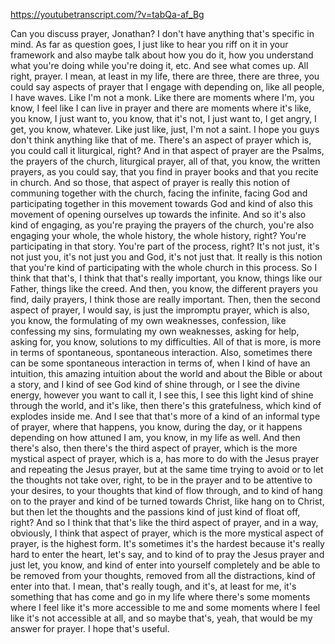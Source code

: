https://youtubetranscript.com/?v=tabQa-af_Bg

 Can you discuss prayer, Jonathan? I don't have anything that's specific in mind. As far as question goes, I just like to hear you riff on it in your framework and also maybe talk about how you do it, how you understand what you're doing while you're doing it, etc. And see what comes up. All right, prayer. I mean, at least in my life, there are three, there are three, you could say aspects of prayer that I engage with depending on, like all people, I have waves. Like I'm not a monk. Like there are moments where I'm, you know, I feel like I can live in prayer and there are moments where it's like, you know, I just want to, you know, that it's not, I just want to, I get angry, I get, you know, whatever. Like just like, just, I'm not a saint. I hope you guys don't think anything like that of me. There's an aspect of prayer which is, you could call it liturgical, right? And in that aspect of prayer are the Psalms, the prayers of the church, liturgical prayer, all of that, you know, the written prayers, as you could say, that you find in prayer books and that you recite in church. And so those, that aspect of prayer is really this notion of communing together with the church, facing the infinite, facing God and participating together in this movement towards God and kind of also this movement of opening ourselves up towards the infinite. And so it's also kind of engaging, as you're praying the prayers of the church, you're also engaging your whole, the whole history, the whole history, right? You're participating in that story. You're part of the process, right? It's not just, it's not just you, it's not just you and God, it's not just that. It really is this notion that you're kind of participating with the whole church in this process. So I think that that's, I think that that's really important, you know, things like our Father, things like the creed. And then, you know, the different prayers you find, daily prayers, I think those are really important. Then, then the second aspect of prayer, I would say, is just the impromptu prayer, which is also, you know, the formulating of my own weaknesses, confession, like confessing my sins, formulating my own weaknesses, asking for help, asking for, you know, solutions to my difficulties. All of that is more, is more in terms of spontaneous, spontaneous interaction. Also, sometimes there can be some spontaneous interaction in terms of, when I kind of have an intuition, this amazing intuition about the world and about the Bible or about a story, and I kind of see God kind of shine through, or I see the divine energy, however you want to call it, I see this, I see this light kind of shine through the world, and it's like, then there's this gratefulness, which kind of explodes inside me. And I see that that's more of a kind of an informal type of prayer, where that happens, you know, during the day, or it happens depending on how attuned I am, you know, in my life as well. And then there's also, then there's the third aspect of prayer, which is the more mystical aspect of prayer, which is a, has more to do with the Jesus prayer and repeating the Jesus prayer, but at the same time trying to avoid or to let the thoughts not take over, right, to be in the prayer and to be attentive to your desires, to your thoughts that kind of flow through, and to kind of hang on to the prayer and kind of be turned towards Christ, like hang on to Christ, but then let the thoughts and the passions kind of just kind of float off, right? And so I think that that's like the third aspect of prayer, and in a way, obviously, I think that aspect of prayer, which is the more mystical aspect of prayer, is the highest form. It's sometimes it's the hardest because it's really hard to enter the heart, let's say, and to kind of to pray the Jesus prayer and just let, you know, and kind of enter into yourself completely and be able to be removed from your thoughts, removed from all the distractions, kind of enter into that. I mean, that's really tough, and it's, at least for me, it's something that has come and go in my life where there's some moments where I feel like it's more accessible to me and some moments where I feel like it's not accessible at all, and so maybe that's, yeah, that would be my answer for prayer. I hope that's useful.